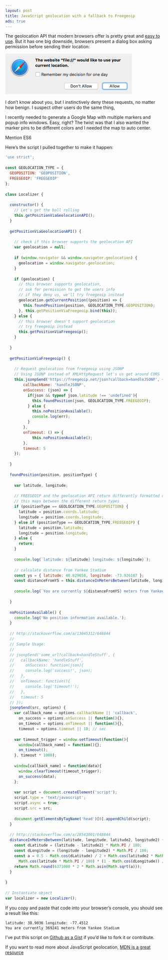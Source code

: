 ```yaml
---
layout: post
title: JavaScript geolocation with a fallback to Freegeoip
ads: true
---
```

The geolocation API that modern browsers offer is pretty great and [easy to use](https://developer.mozilla.org/en-US/docs/Web/API/Geolocation/Using_geolocation). But it has one big downside, browsers present a dialog box asking permission before sending their location:

![Geolocation permission dialog](/blog/images/2016/11/geolocation-permission.png)

I don’t know about you, but I instinctively deny these requests, no matter how benign. I suspect other users do the same thing,

I recently needed to generate a Google Map with multiple markers and popup info windows. Easy, right? The twist was that I also wanted the marker pins to be different colors and I needed the map to auto center.

Mention ES6

Here’s the script I pulled together to make it happen:

```js
'use strict';

const GEOLOCATION_TYPE = {
  GEOPOSITION: 'GEOPOSITION',
  FREEGEOIP: 'FREEGEOIP'
};

class Localizer {

  constructor() {
    // Let's get the ball rolling
    this.getPositionViaGeolocationAPI();
  }

  getPositionViaGeolocationAPI() {

    // check if this browser supports the geolocation API
    var geolocation = null;

    if (window.navigator && window.navigator.geolocation) {
      geolocation = window.navigator.geolocation;
    }

    if (geolocation) {
      // this browser supports geolocation, 
      // ask for permission to get the users info
      // if they deny us, we'll try freegeoip instead
      geolocation.getCurrentPosition((position) => {
        this.foundPosition(position, GEOLOCATION_TYPE.GEOPOSITION);
      }, this.getPositionViaFreegeoip.bind(this));
    } else {
      // this browser doesn't support geolocation 
      // try freegeoip instead
      this.getPositionViaFreegeoip();
    }

  }

  getPositionViaFreegeoip() {

    // Request geolocation from freegeoip using JSONP
    // Using JSONP instead of XMLHttpRequest let's us get around CORS
    this.jsonpSend('https://freegeoip.net/json?callback=handleJSONP', {
        callbackName: 'handleJSONP',
        onSuccess: (json) => {
          if(json && typeof json.latitude !== 'undefined'){
            this.foundPosition(json, GEOLOCATION_TYPE.FREEGEOIP);
          } else {
            this.noPositionAvailable();
            console.log(err);
          }
        },
        onTimeout: () => {
            this.noPositionAvailable();
        },
        timeout: 5
    });

  }

  foundPosition(position, positionType) {

    var latitude, longitude;

    // FREEGEOIP and the geolocation API return differently formatted data
    // this maps between the different return types
    if (positionType == GEOLOCATION_TYPE.GEOPOSITION) {
      latitude = position.coords.latitude;
      longitude = position.coords.longitude;
    } else if (positionType == GEOLOCATION_TYPE.FREEGEOIP) {
      latitude = position.latitude;
      longitude = position.longitude;
    } else {
      return;
    }

    console.log(`latitude: ${latitude} longitude: ${longitude}`);

    // calculate distance from Yankee Stadium
    const ys = { latitude: 40.829658, longitude: -73.926187 };
    const distanceFromYS = this.distanceInMetersBetween(latitude, longitude, ys.latitude, ys.longitude);

    console.log(`You are currently ${distanceFromYS} meters from Yankee Stadium`);

  }

  noPositionAvailable() {
    console.log('No position information available.');
  }

  // http://stackoverflow.com/a/13045312/648844
  // 
  // Sample Usage:
  //
  // jsonpSend('some_url?callback=handleStuff', {
  //   callbackName: 'handleStuff',
  //     onSuccess: function(json){
  //     console.log('success!', json);
  //   },
  //   onTimeout: function(){
  //     console.log('timeout!');
  //   },
  //   timeout: 5
  // });
  jsonpSend(src, options) {
    var callback_name = options.callbackName || 'callback',
      on_success = options.onSuccess || function(){},
      on_timeout = options.onTimeout || function(){},
      timeout = options.timeout || 10; // sec

    var timeout_trigger = window.setTimeout(function(){
      window[callback_name] = function(){};
      on_timeout();
    }, timeout * 1000);

    window[callback_name] = function(data){
      window.clearTimeout(timeout_trigger);
      on_success(data);
    };

    var script = document.createElement('script');
    script.type = 'text/javascript';
    script.async = true;
    script.src = src;

    document.getElementsByTagName('head')[0].appendChild(script);
  }

  // http://stackoverflow.com/a/28543001/648844
  distanceInMetersBetween(latitude, longitude, latitude2, longitude2) {
    const dLatitude = (latitude - latitude2) * Math.PI / 180;
    const dLongitude = (longitude - longitude2) * Math.PI / 180;
    const a = 0.5 - Math.cos(dLatitude) / 2 + Math.cos(latitude2 * Math.PI / 180) *
      Math.cos(latitude * Math.PI / 180) * (1 - Math.cos(dLongitude)) / 2;
    return Math.round(6371000 * 2 * Math.asin(Math.sqrt(a)));
  }

}

// Instantiate object
var localizer = new Localizer();
```

If you copy and paste that code into your browser’s console, you should see a result like this:

```
latitude: 38.9036 longitude: -77.4512
You are currently 369241 meters from Yankee Stadium
```


I've put this script on [Github as a Gist](https://gist.github.com/ChrisLTD/263f46a54b240fd9bafc93fbc6fa1f3f) if you’d like to fork it or contribute.

If you want to read more about JavaScript geolocation, [MDN is a great resource](https://developer.mozilla.org/en-US/docs/Web/API/Geolocation/Using_geolocation)